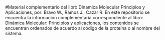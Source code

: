 #Material complementario del libro Dinamica Molecular Principios y Aplicaciones, por: Bravo W., Ramos J., Cazar R.
En este repositorio se encuentra la información complementaria correspondiente al libro: Dinámica Molecular: Principios y aplicaciones, los contenidos se encuentran ordenados de acuerdo al código de la proteína o al nombre del sistema.
